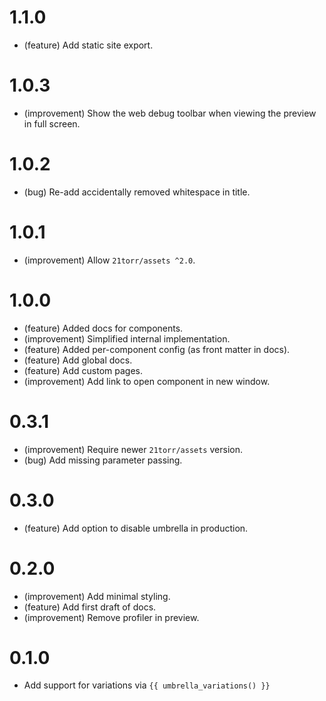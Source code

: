 1.1.0
=====

* (feature) Add static site export.


1.0.3
=====

* (improvement) Show the web debug toolbar when viewing the preview in full screen.


1.0.2
=====

* (bug) Re-add accidentally removed whitespace in title.


1.0.1
=====

* (improvement) Allow `21torr/assets ^2.0`.


1.0.0
=====

* (feature) Added docs for components.
* (improvement) Simplified internal implementation.
* (feature) Added per-component config (as front matter in docs).
* (feature) Add global docs.
* (feature) Add custom pages.
* (improvement) Add link to open component in new window.


0.3.1
=====

* (improvement) Require newer `21torr/assets` version.
* (bug) Add missing parameter passing.


0.3.0
=====

* (feature) Add option to disable umbrella in production.


0.2.0
=====

* (improvement) Add minimal styling.
* (feature) Add first draft of docs.
* (improvement) Remove profiler in preview.


0.1.0
=====

* Add support for variations via `{{ umbrella_variations() }}`
